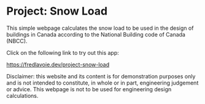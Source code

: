 # Project: Snow Load
This simple webpage calculates the snow load to be used in the design of buildings
in Canada according to the National Building code of Canada (NBCC).

Click on the following link to try out this app:

https://fredlavoie.dev/project-snow-load

Disclaimer: this website and its content is for demonstration purposes only and is not 
intended to constitute, in whole or in part, engineering judgement or advice. This webpage
is not to be used for engineering design calculations.
